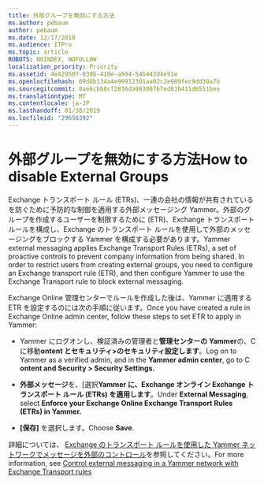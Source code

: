 ```yaml
---
title: 外部グループを無効にする方法
ms.author: pebaum
author: pebaum
ms.date: 12/17/2018
ms.audience: ITPro
ms.topic: article
ROBOTS: NOINDEX, NOFOLLOW
localization_priority: Priority
ms.assetid: 4e429507-039b-410e-a994-54b443d4e91e
ms.openlocfilehash: 09d8b134a4e99912301aa92c2e989fec9dd30a7b
ms.sourcegitcommit: 0ae6cbb8cf2836da98300767ed81b411d6551bee
ms.translationtype: MT
ms.contentlocale: ja-JP
ms.lasthandoff: 01/30/2019
ms.locfileid: "29656392"
---
```

# <a name="how-to-disable-external-groups"></a><span data-ttu-id="cc213-102">外部グループを無効にする方法</span><span class="sxs-lookup"><span data-stu-id="cc213-102">How to disable External Groups</span></span>

<span data-ttu-id="cc213-p101">Exchange トランスポート ルール (ETRs)、一連の会社の情報が共有されているを防ぐために予防的な制御を適用する外部メッセージング Yammer。外部のグループを作成するユーザーを制限するために (ETR)、Exchange トランスポート ルールを構成し、Exchange のトランスポート ルールを使用して外部のメッセージングをブロックする Yammer を構成する必要があります。</span><span class="sxs-lookup"><span data-stu-id="cc213-p101">Yammer external messaging applies Exchange Transport Rules (ETRs), a set of proactive controls to prevent company information from being shared. In order to restrict users from creating external groups, you need to configure an Exchange transport rule (ETR), and then configure Yammer to use the Exchange Transport rule to block external messaging.</span></span> 
  
<span data-ttu-id="cc213-105">Exchange Online 管理センターでルールを作成した後は、Yammer に適用する ETR を設定するのには次の手順に従います。</span><span class="sxs-lookup"><span data-stu-id="cc213-105">Once you have created a rule in Exchange Online admin center, follow these steps to set ETR to apply in Yammer:</span></span>
  
- <span data-ttu-id="cc213-106">Yammer にログオンし、検証済みの管理者と**管理センターの Yammer**の、C に移動**ontent とセキュリティ\>のセキュリティ設定します**。</span><span class="sxs-lookup"><span data-stu-id="cc213-106">Log on to Yammer as a verified admin, and in the **Yammer admin center**, go to C **ontent and Security \> Security Settings.**</span></span>
    
- <span data-ttu-id="cc213-107">**外部メッセージ**を、[選択**Yammer に、Exchange オンライン Exchange トランスポート ルール (ETRs) を適用します**。</span><span class="sxs-lookup"><span data-stu-id="cc213-107">Under **External Messaging**, select **Enforce your Exchange Online Exchange Transport Rules (ETRs) in Yammer.**</span></span>
    
- <span data-ttu-id="cc213-108">**[保存]** を選択します。</span><span class="sxs-lookup"><span data-stu-id="cc213-108">Choose **Save**.</span></span> 
    
<span data-ttu-id="cc213-109">詳細については、 [Exchange のトランスポート ルールを使用した Yammer ネットワークでメッセージを外部のコントロール](https://support.office.com/article/Control-external-messaging-in-a-Yammer-network-with-Exchange-Transport-Rules-f8fd6403-c8f3-4307-9230-65304d6000d9)を参照してください。</span><span class="sxs-lookup"><span data-stu-id="cc213-109">For more information, see [Control external messaging in a Yammer network with Exchange Transport rules](https://support.office.com/article/Control-external-messaging-in-a-Yammer-network-with-Exchange-Transport-Rules-f8fd6403-c8f3-4307-9230-65304d6000d9)</span></span>
  

